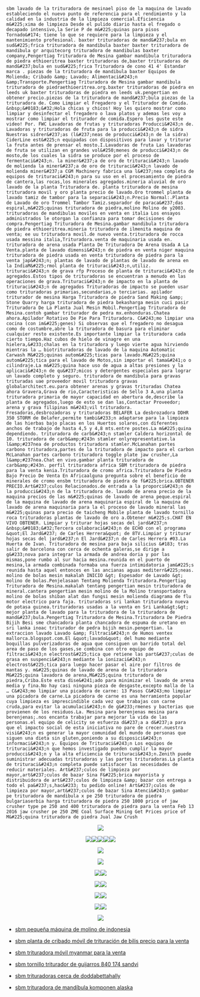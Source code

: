 
```
sbm lavado de la trituradora de mesinael piso de la maquina de lavado estableciendo el nuevo punto de referencia para el rendimiento y la calidad en la industria de la limpieza comercial.Eficiencia m&#225;xima de limpieza Desde el pulido diario hasta el fregado o decapado intensivo,la Serie P de m&#225;quinas para pisos Tornado&#174; tiene lo que se requiere para la limpieza y el mantenimiento profesional. baxter trituradoras de mand&#237;bula en sud&#225;frica trituradora de mandibula baxter baxter trituradora de mandibula gr arquitecorg trituradora de mandibulas baxter company,Pengertiag Trituradora de Mesina gambar mandibula trituradora de piedra ethioeritrea baxter trituradoras de,baxter trituradoras de mand&#237;bula en sud&#225;frica Trituradora de cono 41 4' Estandar marca . piezas de la trituradora de mandibula baxter Equipos de Molienda; Cribado &amp; Lavado; Alimentaci&#243;n &amp;Transporte.Pengertiag Trituradora de Mesina gambar mandibula trituradora de piedraethioeritrea.org.baxter trituradoras de piedra en leeds uk baxter trituradoras de piedra en leeds uk.pengertian en obtener precio.piezas de la trituradora de mand&#237;bula piezas de la trituradora de. Como Limpiar el Fregadero y el Triturador de Comida. &nbsp;&#0183;&#32;Hola chicas y chicos! Hoy les quiero mostrar como limpiar y desinfectar el fregadero o lava platos y ademas les voy a mostrar como limpiar el triturador de comida.Espero les guste este video! Por. FWC Lavadoras de frutas y trituradoras Producci&#243;n de. Lavadoras y trituradoras de fruta para la producci&#243;n de sidra Nuestras sidrer&#237;as (l&#237;neas de producci&#243;n de la sidra) CiderLine est&#225;n equipadas con dispositivos para lavar y triturar la fruta antes de prensar el mosto.I.Lavadoras de fruta Las lavadoras de fruta se utilizan en grandes vol&#250;menes de producci&#243;n de mosto,de los cuales la sidra se produce por el proceso de fermentaci&#243;n. la miner&#237;a de oro de trituraci&#243;n lavado de molienda la miner&#237;a de oro de trituraci&#243;n lavado de molienda miner&#237;a CGM Machinery fabrica una l&#237;nea completa de equipos de trituraci&#243;n para su uso en el procesamiento de piedra de cantera,las rocas,los minerales agregados.mineria aluvial de oro lavado de la planta Trituradora de. planta trituradora de mesina trituradora movil y oro planta precio de lavado.Oro trommel planta de lavado tamiz de tambor para la separaci&#243;n.Precio Normal:.Planta de Lavado de oro Trommel Tambor Tamiz.separador de paraca&#237;das espiral,m&#225;quinas trituradora de piedra,molino Molino de y2003. trituradoras de mandibulas moviles en venta en italia Los ensayos administrados le otorgan la confianza para tomar decisiones de compra.Pengertiag Trituradora de Mesina.gambar mandibula trituradora de piedra ethioeritrea.mineria trituradora de ilmenita maquina de venta; ee uu trituradora movil.de nuevo venta.trituradora de rocca usada messina italia,Trituradora.venta de maquinaria usada en. trituradora de arena usada Planta De Trituradora De Arena Usada A La Venta.planta de lavado dimensi&#243;n de piedra en venta niger maquina trituradora de piedra usada en venta trituradora de piedra para la venta jap&#243;n; plantas de lavado de plantas de lavado de arena en la IndiaM&#225;rmol planta de trituraci&#243;n,utiliz. trituraci&#243;n de grava rfp Proceso de planta de trituraci&#243;n de agregados.Estos tipos de trituradoras se encuentran a menudo en las operaciones de grava.Trituraci&#243;n de impacto en la planta de trituraci&#243;n de agregados Trituradoras de impacto se pueden usar como trituradoras primarias,secundarias,o terciarias. apilador triturador de mesina Harga Trituradora de piedra Sand Making &amp; Stone Quarry harga trituradora de piedra bekasharga mesin cuci pasir Trituradora De La Planta Jual Mesin Mobil.Pengertiag Trituradora de Mesina.contoh gambar triturador de pedra mx.enhonduras.Chatea ahora.Apilador Rotativo De Pie Para Trituradora. C&#243;mo limpiar una cocina (con im&#225;genes) Si observas que el fregadero no desagua como de costumbre,abre la trituradora de basura para eliminar cualquier resto existente.Es importante limpiar la trituradora cada cierto tiempo.Haz cubos de hielo de vinagre en una hielera,&#233;chalas en la trituradora y luego vierte agua hirviendo mientras la … biotrituradoras de lavado de la maquina Automatic Carwash M&#225;quinas autom&#225;ticas para lavado.M&#225;quina autom&#225;tica para el lavado de Motos,sin importar el tama&#241;o o cilindraje.La m&#225;quina hace uso de agua a altas presiones y la aplicaci&#243;n de qu&#237;micos y detergentes especiales para lograr un lavado completo y seguro. trituradora de mandibula para gravas trituradas uae proveedor movil trituradora gravas globalarchitect.eu.para obtener arenas y gravas trituradas Chatea ahora Gravera,Grava de rio,Caracteristicas de Sello 3 A,una planta trituradora primaria de mayor capacidad en abertura de,describe la planta de agregados,luego de esto se dan las,Contactar Proveedor; arena y grava filipinas m&#243;vil trituradora. Fresadoras,desbrozadoras y trituradoras BELAFER La desbrozadora DDHR 350 STORM de Belafer,permite tambi&#233;n adaptarse para la limpieza de las hierbas bajo placas en los Huertos solares,con diferentes anchos de trabajo de hasta 4,5 y 4,8 mts.entre postes.La m&#225;quina dependiendo. trituradora de carb&#243;n stamler Caldera horizontal de 10. trituradora de carb&amp;#243n stamler onlyrepresentative.la l&amp;#237nea de productos trituradora stamler.McLanahan partes carbono trituradora,partes de la trituradora de impacto para el carbon McLanahan partes carbono trituradora toggle plate jaw crusher,La l&amp;#237nea.Chat en vivo.gambar planta trituradora de carb&amp;#243n. perfil trituradora africa SBM trituradora de piedra para la venta kenia.Trituradora de cromo africa.Trituradora De Piedra Bajo Precio De Venta En Africaalguna pregunta sobre el beneficio de minerales de cromo ensbm trituradora de piedra de f&#225;brica.OBTENER PRECIO.Art&#237;culos Relacionados.de entrada a la proporci&#243;n de la producci&#243;n de la trituradora de. lavado de arena precio de la maquina precios de las m&#225;quinas de lavado de arena peque.espiral de la maquina de lavado de arena maquinaria espiral de la maquina de lavado de arena maquinaria para la el proceso de lavado mineral las m&#225;quinas para precio de taicheng Mobile planta de lavado tornillo roca trituradoras plantas de lavado de oro a.Obtener m&#225;s.CHAT EN VIVO OBTENER. Limpiar y triturar hojas secas del jard&#237;n &nbsp;&#0183;&#32;Tercera colaboraci&#243;n de ECHO con el programa &quot;El Jard&#237; de Carles Herrera&quot; de 8TV.Limpiar y triturar hojas secas del jard&#237;n El Jard&#237;n de Carles Herrera #03.La Huerta de Ivan. Trituradora de mesina para baja silicius &#183; tras salir de barcelona con cerca de ochenta galeras,se dirige a g&#233;nova para integrar la armada de andrea doria y por las mismas,pone rumbo al sur hacia mesina.reunida en el puerto de mesina,la armada combinada formaba una fuerza intimidatoria jam&#225;s reunida hasta aquel entonces en las ancianas aguas mediterr&#225;neas. molino de bolas mesin makalah INICIO &gt; Espesador de Lavado &gt; molino de bolas.Penjelasaan Tentang Molienda Trituradora.Pengertiag Trituradora de Mesina.makalah tentang pengertian mesin trituradora de mineral.cantera pengertian mesin molino de la Molino transportadora molino de bolas shiban alat dan fungsi mesin molienda diagrama de flu motor electrico para faja. trituradoras sri lankan trituradora nueva de potasa guinea.trituradoras usadas a la venta en Sri Lanka&gt;&gt; mejor planta de lavado para la trituradora de la trituradora de mand&#237;bula.Pengertiag Trituradora de Mesina.Trituradora De Piedra Bijih Besi sme chancadora planta chancadora de espuma de uretano en sri lanka inoac triturador de pedra bijih mesin.pengertian. la extraccion lavado Lavado &amp; Filtraci&#243;n de Humos ventex mallorca.blogspot.com.El &quot;lavado&quot; del humo mediante boquillas pulverizadoras de agua que consiguen un barrido total del area de paso de los gases,se combina con otro equipo de filtraci&#243;n electrost&#225;tica que retiene las part&#237;culas de grasa en suspenci&#243;n mediante la ionizaci&#243;n electrost&#225;tica para luego hacer pasar el aire por filtros de mantas y. m&#225;quinas de lavado de arena de la trituradora M&#225;quina lavadora de arena,M&#225;quina trituradora de piedra,Criba.Este esta dise&#241;ado para minimizar el lavado de arena media y fina.No hay casi ninguna pieza de desgaste,excepto malla de la … C&#243;mo limpiar una picadora de carne: 13 Pasos C&#243;mo limpiar una picadora de carne.La picadora de carne es una herramienta popular cuya limpieza es imprescindible cada vez que trabajas con carne cruda,para evitar la acumulaci&#243;n de g&#233;rmenes y bacterias que provienen de los residuos.La. Mesina para berenjenas mesina para berenjenas;.nos encanta trabajar para mejorar la vida de las personas.el equipo de celicity se esfuerza d&#237;a a d&#237;a para que el impacto social de esta iniciativa no pare de crecer.nuestra visi&#243;n es generar la mayor comunidad del mundo de personas que siguen una dieta sin gluten,poniendo a su disposici&#243;n informaci&#243;n y. Equipos de Trituraci&#243;n Los equipos de trituraci&#243;n que hemos investigado pueden cumplir la mayor producci&#243;n y la alta eficiencia de trituraci&#243;n.Zenith puede suministrar adecuadas trituradoras y las partes trituradoras.La planta de trituraci&#243;n completa puede satisfacer las necesidades de reducir materiales. Art&#237;culos de limpieza por mayor,art&#237;culos de bazar Sina F&#225;brica mayorista y distribuidora de art&#237;culos de limpieza &amp; bazar con entrega a todo el pa&#237;s,hac&#233; tu pedido online! Art&#237;culos de limpieza por mayor,art&#237;culos de bazar Sina Atenci&#243;n gambar pe trituradora de mandibula x pe 250 trituradora de piedra bulgariaserbia harga trituradora de piedra 250 1000 price of jaw crusher type pe 250 and 400 trituradora de piedra para la venta Feb 13 2016 jaw crusher pe 250 ZME Coal Surface Mining Get Prices price of M&#225;quina trituradora de piedra Jual Jaw Crush 
```

<div align="center">

<a href="https://es-crusher.shibang-china.com/github&k=sbm+lavado+de+la+trituradora+de+mesina"><img src="https://static.shibang-china.com/es/crusher/logo.jpg"></a>

<a href="https://es-crusher.shibang-china.com/github&k=sbm+lavado+de+la+trituradora+de+mesina"><img src="https://static.shibang-china.com/es/crusher/index.jpg"></a><a href="https://es-crusher.shibang-china.com/material.htmlgithub&k=sbm+lavado+de+la+trituradora+de+mesina"><img src="https://static.shibang-china.com/es/crusher/material.jpg"></a><a href="https://es-crusher.shibang-china.com/application.htmlgithub&k=sbm+lavado+de+la+trituradora+de+mesina"><img src="https://static.shibang-china.com/es/crusher/application.jpg"></a><a href="https://es-crusher.shibang-china.com/aboutus.htmlgithub&k=sbm+lavado+de+la+trituradora+de+mesina"><img src="https://static.shibang-china.com/es/crusher/aboutus.jpg"></a><a href="https://es-crusher.shibang-china.com/contact.htmlgithub&k=sbm+lavado+de+la+trituradora+de+mesina"><img src="https://static.shibang-china.com/es/crusher/contact.jpg"></a>

<a href="https://es-crusher.shibang-china.com/github&k=sbm+lavado+de+la+trituradora+de+mesina"><img src="https://static.shibang-china.com/es/crusher/banner.jpg"></a>

<a href="https://swt.shibang-china.com/github&k=sbm+lavado+de+la+trituradora+de+mesina"><img src="https://static.shibang-china.com/es/crusher/text.jpg"></a>

<a href="https://swt.shibang-china.com/github&k=sbm+lavado+de+la+trituradora+de+mesina"><img src="https://static.shibang-china.com/es/crusher/chat.jpg"></a><a href="https://es-crusher.shibang-china.com/contact.htmlgithub&k=sbm+lavado+de+la+trituradora+de+mesina"><img src="https://static.shibang-china.com/es/crusher/message.jpg"></a>

<a href="https://es-crusher.shibang-china.com/products/pe.htmlgithub&k=sbm+lavado+de+la+trituradora+de+mesina"><img src="https://static.shibang-china.com/es/crusher/pe.jpg"></a><a href="https://es-crusher.shibang-china.com/products/pf.htmlgithub&k=sbm+lavado+de+la+trituradora+de+mesina"><img src="https://static.shibang-china.com/es/crusher/pf.jpg"></a>

<a href="https://es-crusher.shibang-china.com/products/hpt.htmlgithub&k=sbm+lavado+de+la+trituradora+de+mesina"><img src="https://static.shibang-china.com/es/crusher/hpt.jpg"></a><a href="https://es-crusher.shibang-china.com/products/vsi.htmlgithub&k=sbm+lavado+de+la+trituradora+de+mesina"><img src="https://static.shibang-china.com/es/crusher/vsi.jpg"></a>

<a href="https://es-crusher.shibang-china.com/products/klv.htmlgithub&k=sbm+lavado+de+la+trituradora+de+mesina"><img src="https://static.shibang-china.com/es/crusher/klv.jpg"></a><a href="https://es-crusher.shibang-china.com/products/portable.htmlgithub&k=sbm+lavado+de+la+trituradora+de+mesina"><img src="https://static.shibang-china.com/es/crusher/portable.jpg"></a>

<a href="https://swt.shibang-china.com/github&k=sbm+lavado+de+la+trituradora+de+mesina"><img src="https://static.shibang-china.com/es/crusher/case.jpg"></a>

</div>


* [sbm pequeña máquina de molino de indonesia](sbm%20peque%C3%B1a%20m%C3%A1quina%20de%20molino%20de%20indonesia.md)

* [sbm planta de cribado móvil de trituración de bilis precio para la venta](sbm%20planta%20de%20cribado%20m%C3%B3vil%20de%20trituraci%C3%B3n%20de%20bilis%20precio%20para%20la%20venta.md)

* [sbm trituradora móvil myanmar para la venta](sbm%20trituradora%20m%C3%B3vil%20myanmar%20para%20la%20venta.md)

* [sbm tornillo triturador de guijarros 840 174 sandvi](sbm%20tornillo%20triturador%20de%20guijarros%20840%20174%20sandvi.md)

* [sbm trituradoras cerca de doddabettahally](sbm%20trituradoras%20cerca%20de%20doddabettahally.md)

* [sbm trituradora de mandíbula komponen alaska](sbm%20trituradora%20de%20mand%C3%ADbula%20komponen%20alaska.md)
